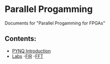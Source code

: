 # Parallel Progamming

Documents for "Parallel Progamming for FPGAs"

## Contents:

- [PYNQ Introduction](https://uri-nextlab.github.io/ParallelProgammingLabs/PYNQ/)
- [Labs](https://uri-nextlab.github.io/ParallelProgammingLabs/Labs/)
    -[FIR](https://uri-nextlab.github.io/ParallelProgammingLabs/Labs/FIR.html)
    -[FFT](https://uri-nextlab.github.io/ParallelProgammingLabs/Labs/FFT.html)

